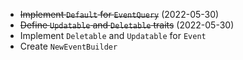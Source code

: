 - ~~Implement `Default` for `EventQuery`~~ (2022-05-30)
- ~~Define `Updatable` and `Deletable` traits~~ (2022-05-30)
- Implement `Deletable` and `Updatable` for `Event`
- Create `NewEventBuilder`
